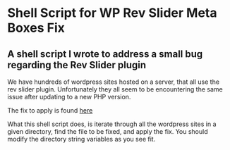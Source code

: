 # Shell Script for WP Rev Slider Meta Boxes Fix
## A shell script I wrote to address a small bug regarding the Rev Slider plugin

We have hundreds of wordpress sites hosted on a server, that all use the rev
slider plugin. Unfortunately they all seem to be encountering the same issue
after updating to a new PHP version.


The fix to apply is found [here](https://xtemos.com/forums/topic/revolution-slider-error-crashes-admin-cp/)


What this shell script does, is iterate through all the wordpress sites in a
given directory, find the file to be fixed, and apply the fix. You should
modify the directory string variables as you see fit.

